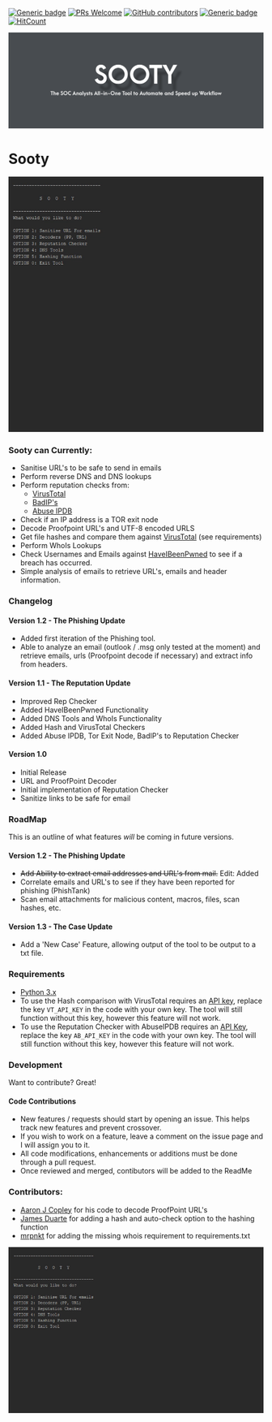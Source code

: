 [![Generic badge](https://img.shields.io/badge/Made%20with-Python-blue.svg?style=flat-square)](https://GitHub.com/theresafewconors/sooty)
[![PRs Welcome](https://img.shields.io/badge/PRs-welcome-green.svg?style=flat-square)](https://GitHub.com/theresafewconors/sooty)
[![GitHub contributors](https://img.shields.io/github/contributors/theresafewconors/sooty.svg?style=flat-square)](https://GitHub.com/theresafewconors/sooty/graphs/contributors/)
[![Generic badge](https://img.shields.io/badge/Built%20For-SOC%20Analyst's-olive.svg?style=flat-square)](https://GitHub.com/theresafewconors/sooty)
[![HitCount](http://hits.dwyl.io/theresafewconors/sooty.svg)](https://GitHub.com/theresafewconors/sooty)


![](readmeimages/sooty_logo.png)

# Sooty

<!-- The SOC Analysts all-in-one CLI tool to automate and speed up workflow. -->

![](readmeimages/repcheck.gif)

### Sooty can Currently:
  - Sanitise URL's to be safe to send in emails
  - Perform reverse DNS and DNS lookups
  - Perform reputation checks from:
    - [VirusTotal](https://www.virustotal.com)
    - [BadIP's](https://www.badips.com/)
    - [Abuse IPDB](https://www.abuseipdb.com/)
  - Check if an IP address is a TOR exit node
  - Decode Proofpoint URL's and  UTF-8 encoded URLS
  - Get file hashes and compare them against [VirusTotal](https://www.virustotal.com) (see requirements)
  - Perform WhoIs Lookups
  - Check Usernames and Emails against [HaveIBeenPwned](https://haveibeenpwned.com) to see if a breach has occurred.
  - Simple analysis of emails to retrieve URL's, emails and header information.

### Changelog

#### Version 1.2 - The Phishing Update
 - Added first iteration of the Phishing tool.
 - Able to analyze an email (outlook / .msg only tested at the moment) and retrieve emails, urls (Proofpoint decode if necessary) and extract info from headers. 

#### Version 1.1 - The Reputation Update
 - Improved Rep Checker
 - Added HaveIBeenPwned Functionality
 - Added DNS Tools and WhoIs Functionality
 - Added Hash and VirusTotal Checkers
 - Added Abuse IPDB, Tor Exit Node, BadIP's to Reputation Checker
 
#### Version 1.0
 - Initial Release
 - URL and ProofPoint Decoder
 - Initial implementation of Reputation Checker
 - Sanitize links to be safe for email

### RoadMap
  This is an outline of what features *will* be coming in future versions.
  
#### Version 1.2 - The Phishing Update
  - ~~Add Ability to extract email addresses and URL's from mail.~~ Edit: Added
  - Correlate emails and URL's to see if they have been reported for phishing (PhishTank)
  - Scan email attachments for malicious content, macros, files, scan hashes, etc.
  
#### Version 1.3 - The Case Update
  - Add a 'New Case' Feature, allowing output of the tool to be output to a txt file.

### Requirements
 - [Python 3.x](https://www.python.org/)
 - To use the Hash comparison with VirusTotal requires an [API key](https://developers.virustotal.com/reference), replace the key `VT_API_KEY` in the code with your own key. The tool will still function without this key, however this feature will not work.
 - To use the Reputation Checker with AbuseIPDB requires an [API Key](https://www.abuseipdb.com/api), replace the key `AB_API_KEY` in the code with your own key. The tool will still function without this key, however this feature will not work.
 
 
### Development

Want to contribute? Great!

  #### Code Contributions
  - New features / requests should start by opening an issue. This helps track new features and prevent crossover.
  - If you wish to work on a feature, leave a comment on the issue page and I will assign you to it.
  - All code modifications, enhancements or additions must be done through a pull request. 
  - Once reviewed and merged, contibutors will be added to the ReadMe



### Contributors:

 - [Aaron J Copley](https://github.com/aaronjcopley) for his code to decode ProofPoint URL's
 - [James Duarte](https://github.com/GarnetSunset) for adding a hash and auto-check option to the hashing function
 - [mrpnkt](https://github.com/mrpnkt) for adding the missing whois requirement to requirements.txt

 ![](readmeimages/vt_hashchecker.gif)
